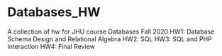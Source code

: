 # Databases_HW
A collection of hw for JHU course Databases Fall 2020 
HW1: Database Schema Design and Relational Algebra
HW2: SQL 
HW3: SQL and PHP interaction 
HW4: Final Review 

